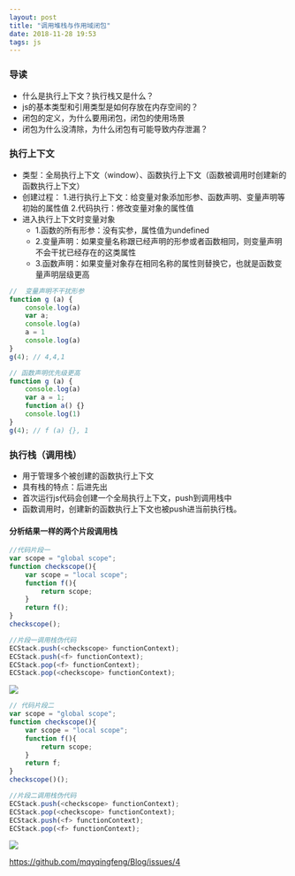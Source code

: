 ```yaml
---
layout: post
title: "调用堆栈与作用域闭包"
date: 2018-11-28 19:53
tags: js
---
```


### 导读
- 什么是执行上下文？执行栈又是什么？
- js的基本类型和引用类型是如何存放在内存空间的？
- 闭包的定义，为什么要用闭包，闭包的使用场景
- 闭包为什么没清除，为什么闭包有可能导致内存泄漏？

<!-- more -->

### 执行上下文
- 类型：全局执行上下文（window）、函数执行上下文（函数被调用时创建新的函数执行上下文）
- 创建过程：
    1.进行执行上下文：给变量对象添加形参、函数声明、变量声明等初始的属性值
    2.代码执行：修改变量对象的属性值
- 进入执行上下文时变量对象
    - 1.函数的所有形参：没有实参，属性值为undefined
    - 2.变量声明：如果变量名称跟已经声明的形参或者函数相同，则变量声明不会干扰已经存在的这类属性
    - 3.函数声明：如果变量对象存在相同名称的属性则替换它，也就是函数变量声明层级更高

```js
//  变量声明不干扰形参
function g (a) {
    console.log(a)
    var a;
    console.log(a)
    a = 1
    console.log(a)
}
g(4); // 4,4,1
```

```js
// 函数声明优先级更高
function g (a) {
    console.log(a)
    var a = 1;
    function a() {}
    console.log(1)
}
g(4); // f (a) {}, 1
```

### 执行栈（调用栈）
- 用于管理多个被创建的函数执行上下文
- 具有栈的特点：后进先出
- 首次运行js代码会创建一个全局执行上下文，push到调用栈中
- 函数调用时，创建新的函数执行上下文也被push进当前执行栈。

#### 分析结果一样的两个片段调用栈
```js
//代码片段一
var scope = "global scope";
function checkscope(){
    var scope = "local scope";
    function f(){
        return scope;
    }
    return f();
}
checkscope();
```
```js
//片段一调用栈伪代码
ECStack.push(<checkscope> functionContext);
ECStack.push(<f> functionContext);
ECStack.pop(<f> functionContext);
ECStack.pop(<checkscope> functionContext);
```
<p><img src="/assets/context/context-1.png"></p>

```js
// 代码片段二
var scope = "global scope";
function checkscope(){
    var scope = "local scope";
    function f(){
        return scope;
    }
    return f;
}
checkscope()();
```


```js
//片段二调用栈伪代码
ECStack.push(<checkscope> functionContext);
ECStack.pop(<checkscope> functionContext);
ECStack.push(<f> functionContext);
ECStack.pop(<f> functionContext);
```
<p><img src="/assets/context/context-2.png"></p>





https://github.com/mqyqingfeng/Blog/issues/4